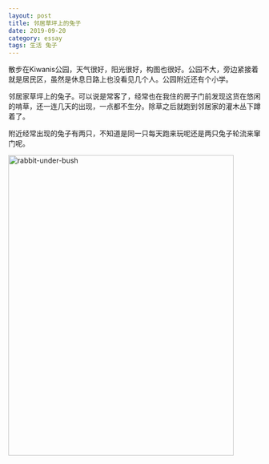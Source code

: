 ```yaml
---
layout: post
title: 邻居草坪上的兔子
date: 2019-09-20
category: essay
tags: 生活 兔子
---
```




散步在Kiwanis公园，天气很好，阳光很好，构图也很好。公园不大，旁边紧接着就是居民区，虽然是休息日路上也没看见几个人。公园附近还有个小学。



邻居家草坪上的兔子。可以说是常客了，经常也在我住的房子门前发现这货在悠闲的啃草，还一连几天的出现，一点都不生分。除草之后就跑到邻居家的灌木丛下蹲着了。

附近经常出现的兔子有两只，不知道是同一只每天跑来玩呢还是两只兔子轮流来窜门呢。



<a href="https://www.flickr.com/photos/184889854@N06/48872040218/in/photostream/" title="rabbit-under-bush"><img src="https://live.staticflickr.com/65535/48872040218_414363bbbe_k.jpg" width="450" height="600" alt="rabbit-under-bush"></a>



